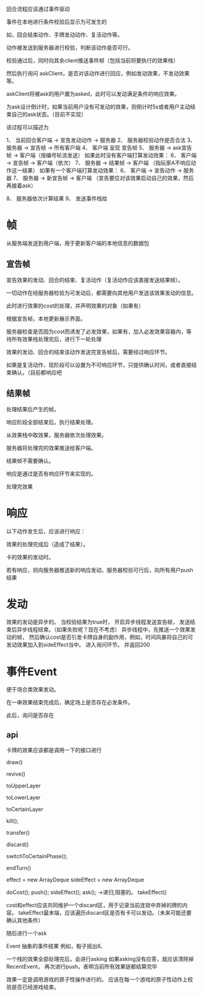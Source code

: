 回合流程应该通过事件驱动

事件在本地进行条件校验后显示为可发生的

如，回合结束动作、手牌发动动作、复活动作等。

动作被发送到服务器进行校验，判断该动作是否可行。

校验通过后，同时向其余client推送事件帧（包括当前将要执行的效果栈）

然后执行询问 askClient，是否对该动作进行回应，例如发动效果，不发动效果等。

askClient将被ask的用户置为asked，此时可以发动满足条件的响应效果。

为ask设计倒计时，如果当前用户没有可发动的效果，则倒计时5s或者用户主动结束自己的ask状态。（目前不实现）

该过程可以描述为

1、 当前回合客户端 → 宣告发动动作 → 服务器
2、 服务器校验动作是否合法
3、 服务器 → 宣告帧 → 所有客户端
4、 客户端 呈现 宣告帧
5、 服务器 → ask宣告帧 → 客户端（按编号轮流发送）
如果此时没有客户端打算发动效果： 
6、 客户端 → 宣告帧 → 客户端（依次）
7、 服务器 → 结果帧 → 客户端 （指玩家A不响应动作这一结果）
如果有一个客户端打算发动效果：
6、 客户端 → 宣告动作 → 服务器
7、 服务器 → 新宣告帧 → 客户端 （宣告要应对该效果启动自己的效果，然后再接着ask）

8、 服务器依次计算结果
9、 发送事件栈给

# 帧
从服务端发送到用户端，用于更新客户端的本地信息的数据包

## 宣告帧
宣告效果的发动、回合的结束、复活动作（复活动作应该直接发送结果帧）。

一切动作在经服务器检验为可发动后，都需要向其他用户发送该效果发动的信息。

此时进行效果的cost的处理，并声明效果的对象（如果有）

根据宣告帧，本地更新展示界面。

服务器检查是否因为cost而诱发了必发效果，如果有，加入必发效果容器内，等待所有效果栈处理完后，进行下一轮处理

效果的发动、回合的结束该动作发送完宣告帧后，需要经过响应环节。

如果是复活动作，现阶段可以设置为不可响应环节，只提供确认时间，或者直接结束确认。（目前都响应吧

## 结果帧

处理结果后产生的帧。

响应阶段全部结束后，执行结果处理。

从效果栈中取效果，服务器依次处理效果。

服务器将处理完的效果推送给客户端。

结果帧不需要确认。

响应是通过是否有响应环节来实现的。

处理完效果

# 响应
以下动作发生后，应该进行响应：

效果的处理完成后（造成了结果）。

卡的效果的发动时。

若有响应，则向服务器推送新的响应发动，服务器校验可行后，向所有用户push结果


# 发动

效果的发动是异步的。
当校验结果为true时，
开启异步线程发送宣告帧，
发送结束后异步线程结束。（如果失败呢？现在不考虑）
异步线程中，先推送一个效果发动的帧，
然后确认cost是否引发卡牌自身的副作用，例如，时间风暴将自己的可发动效果加入到sideEffect当中。
进入询问环节。
并返回200

# 事件Event
便于场合类效果发动。

在一串效果结束完成后，确定场上是否存在必发条件。

此后，询问是否存在

## api
卡牌的效果应该都是调用一下的接口进行

draw()

revive()

toUpperLayer

toLowerLayer

toCertainLayer

kill();

transfer()

discard()

switchToCertainPhase();

endTurn()

effect = new ArrayDeque sideEffect = new ArrayDeque

doCost();
push();
sideEffect();
ask(); →递归,阻塞的。 
takeEffect()

cost和effect应该共同维护一个discard区，用于记录当前连锁中弃掉的牌的内容。
takeEffect最末端，应该遍历discard区是否有卡可以发动。（未来可能还要确认其他条件）

随后进行一个ask


Event
抽象的事件结果
例如，骰子摇出6、

一个栈的效果全部处理完后，会进行asking
如果asking没有应答，就应该清除掉RecentEvent，
再次进行push，表明当前所有效果链都结算完毕

效果一定是调用游戏的原子性操作进行的。
应该在每一个游戏的原子性动作上校验是否已经游戏结束。